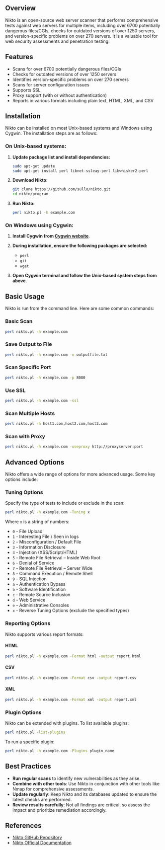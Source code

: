 ## Overview
Nikto is an open-source web server scanner that performs comprehensive tests against web servers for multiple items, including over 6700 potentially dangerous files/CGIs, checks for outdated versions of over 1250 servers, and version-specific problems on over 270 servers. It is a valuable tool for web security assessments and penetration testing.

## Features
- Scans for over 6700 potentially dangerous files/CGIs
- Checks for outdated versions of over 1250 servers
- Identifies version-specific problems on over 270 servers
- Scans for server configuration issues
- Supports SSL
- Proxy support (with or without authentication)
- Reports in various formats including plain text, HTML, XML, and CSV

## Installation
Nikto can be installed on most Unix-based systems and Windows using Cygwin. The installation steps are as follows:

### On Unix-based systems:
1. **Update package list and install dependencies:**
   ```sh
   sudo apt-get update
   sudo apt-get install perl libnet-ssleay-perl libwhisker2-perl
   ```

2. **Download Nikto:**
   ```sh
   git clone https://github.com/sullo/nikto.git
   cd nikto/program
   ```

3. **Run Nikto:**
   ```sh
   perl nikto.pl -h example.com
   ```

### On Windows using Cygwin:
1. **Install Cygwin from [Cygwin website](https://cygwin.com/install.html)**.
2. **During installation, ensure the following packages are selected:**
   - `perl`
   - `git`
   - `wget`

3. **Open Cygwin terminal and follow the Unix-based system steps from above**.

## Basic Usage
Nikto is run from the command line. Here are some common commands:

### Basic Scan
```sh
perl nikto.pl -h example.com
```

### Save Output to File
```sh
perl nikto.pl -h example.com -o outputfile.txt
```

### Scan Specific Port
```sh
perl nikto.pl -h example.com -p 8080
```

### Use SSL
```sh
perl nikto.pl -h example.com -ssl
```

### Scan Multiple Hosts
```sh
perl nikto.pl -h host1.com,host2.com,host3.com
```

### Scan with Proxy
```sh
perl nikto.pl -h example.com -useproxy http://proxyserver:port
```

## Advanced Options
Nikto offers a wide range of options for more advanced usage. Some key options include:

### Tuning Options
Specify the type of tests to include or exclude in the scan:
```sh
perl nikto.pl -h example.com -Tuning x
```
Where `x` is a string of numbers:
- `0` - File Upload
- `1` - Interesting File / Seen in logs
- `2` - Misconfiguration / Default File
- `3` - Information Disclosure
- `4` - Injection (XSS/Script/HTML)
- `5` - Remote File Retrieval – Inside Web Root
- `6` - Denial of Service
- `7` - Remote File Retrieval – Server Wide
- `8` - Command Execution / Remote Shell
- `9` - SQL Injection
- `a` - Authentication Bypass
- `b` - Software Identification
- `c` - Remote Source Inclusion
- `d` - Web Service
- `e` - Administrative Consoles
- `x` - Reverse Tuning Options (exclude the specified types)

### Reporting Options
Nikto supports various report formats:

#### HTML
```sh
perl nikto.pl -h example.com -Format html -output report.html
```

#### CSV
```sh
perl nikto.pl -h example.com -Format csv -output report.csv
```

#### XML
```sh
perl nikto.pl -h example.com -Format xml -output report.xml
```

### Plugin Options
Nikto can be extended with plugins. To list available plugins:
```sh
perl nikto.pl -list-plugins
```

To run a specific plugin:
```sh
perl nikto.pl -h example.com -Plugins plugin_name
```

## Best Practices
- **Run regular scans** to identify new vulnerabilities as they arise.
- **Combine with other tools**: Use Nikto in conjunction with other tools like Nmap for comprehensive assessments.
- **Update regularly**: Keep Nikto and its databases updated to ensure the latest checks are performed.
- **Review results carefully**: Not all findings are critical, so assess the impact and prioritize remediation accordingly.

## References
- [Nikto GitHub Repository](https://github.com/sullo/nikto)
- [Nikto Official Documentation](https://cirt.net/Nikto2)
